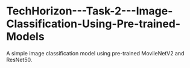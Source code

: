 # TechHorizon---Task-2---Image-Classification-Using-Pre-trained-Models
A simple image classification model using pre-trained MovileNetV2 and ResNet50.
